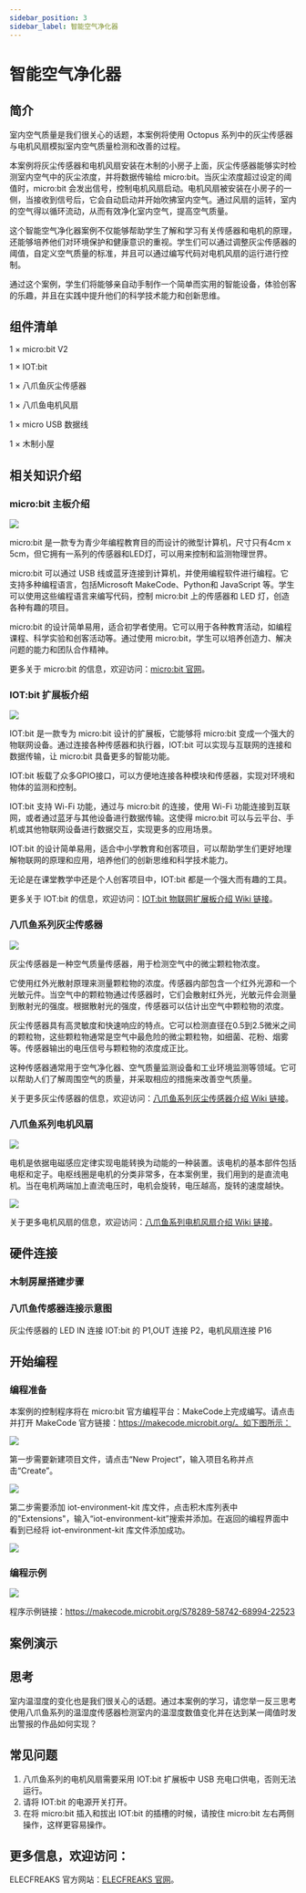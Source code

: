 ```yaml
---
sidebar_position: 3
sidebar_label: 智能空气净化器
---
```


# 智能空气净化器



## 简介

室内空气质量是我们很关心的话题，本案例将使用 Octopus 系列中的灰尘传感器与电机风扇模拟室内空气质量检测和改善的过程。

本案例将灰尘传感器和电机风扇安装在木制的小房子上面，灰尘传感器能够实时检测室内空气中的灰尘浓度，并将数据传输给 micro:bit。当灰尘浓度超过设定的阈值时，micro:bit 会发出信号，控制电机风扇启动。电机风扇被安装在小房子的一侧，当接收到信号后，它会自动启动并开始吹拂室内空气。通过风扇的运转，室内的空气得以循环流动，从而有效净化室内空气，提高空气质量。

这个智能空气净化器案例不仅能够帮助学生了解和学习有关传感器和电机的原理，还能够培养他们对环境保护和健康意识的重视。学生们可以通过调整灰尘传感器的阈值，自定义空气质量的标准，并且可以通过编写代码对电机风扇的运行进行控制。

通过这个案例，学生们将能够亲自动手制作一个简单而实用的智能设备，体验创客的乐趣，并且在实践中提升他们的科学技术能力和创新思维。

## 组件清单

1 × micro:bit V2

1 × IOT:bit

1 × 八爪鱼灰尘传感器

1 × 八爪鱼电机风扇

1 × micro USB 数据线

1 × 木制小屋

## 相关知识介绍

### micro:bit 主板介绍

![](./images/microbit-smart-maker-kit-case02-01.png)

micro:bit 是一款专为青少年编程教育目的而设计的微型计算机，尺寸只有4cm x 5cm，但它拥有一系列的传感器和LED灯，可以用来控制和监测物理世界。

micro:bit 可以通过 USB 线或蓝牙连接到计算机，并使用编程软件进行编程。它支持多种编程语言，包括Microsoft MakeCode、Python和 JavaScript 等。学生可以使用这些编程语言来编写代码，控制 micro:bit 上的传感器和 LED 灯，创造各种有趣的项目。

micro:bit 的设计简单易用，适合初学者使用。它可以用于各种教育活动，如编程课程、科学实验和创客活动等。通过使用 micro:bit，学生可以培养创造力、解决问题的能力和团队合作精神。

更多关于 micro:bit 的信息，欢迎访问：[micro:bit 官网](https://microbit.org/)。

### IOT:bit  扩展板介绍

![](./images/microbit-smart-maker-kit-case02-01-1.png)

IOT:bit 是一款专为 micro:bit 设计的扩展板，它能够将 micro:bit 变成一个强大的物联网设备。通过连接各种传感器和执行器，IOT:bit 可以实现与互联网的连接和数据传输，让 micro:bit 具备更多的智能功能。

IOT:bit 板载了众多GPIO接口，可以方便地连接各种模块和传感器，实现对环境和物体的监测和控制。

IOT:bit 支持 Wi-Fi 功能，通过与 micro:bit 的连接，使用 Wi-Fi 功能连接到互联网，或者通过蓝牙与其他设备进行数据传输。这使得 micro:bit 可以与云平台、手机或其他物联网设备进行数据交互，实现更多的应用场景。

IOT:bit 的设计简单易用，适合中小学教育和创客项目，可以帮助学生们更好地理解物联网的原理和应用，培养他们的创新思维和科学技术能力。

无论是在课堂教学中还是个人创客项目中，IOT:bit 都是一个强大而有趣的工具。

更多关于 IOT:bit 的信息，欢迎访问：[IOT:bit 物联网扩展板介绍 Wiki 链接](http://wiki.elecfreaks.com/en/microbit/expansion-board/iot-bit/)。

### 八爪鱼系列灰尘传感器

![](./images/microbit-smart-maker-kit-case02-01-4.png)

灰尘传感器是一种空气质量传感器，用于检测空气中的微尘颗粒物浓度。

它使用红外光散射原理来测量颗粒物的浓度。传感器内部包含一个红外光源和一个光敏元件。当空气中的颗粒物通过传感器时，它们会散射红外光，光敏元件会测量到散射光的强度。根据散射光的强度，传感器可以估计出空气中颗粒物的浓度。

灰尘传感器具有高灵敏度和快速响应的特点。它可以检测直径在0.5到2.5微米之间的颗粒物，这些颗粒物通常是空气中最危险的微尘颗粒物，如细菌、花粉、烟雾等。传感器输出的电压信号与颗粒物的浓度成正比。

这种传感器通常用于空气净化器、空气质量监测设备和工业环境监测等领域。它可以帮助人们了解周围空气的质量，并采取相应的措施来改善空气质量。

关于更多灰尘传感器的信息，欢迎访问：[八爪鱼系列灰尘传感器介绍 Wiki 链接](http://wiki.elecfreaks.com/en/microbit/sensor/octopus-sensors/sensor/octopus_ef11083/)。

### 八爪鱼系列电机风扇

![](./images/microbit-smart-maker-kit-case02-01-3.png)

电机是依据电磁感应定律实现电能转换为动能的一种装置。该电机的基本部件包括电枢和定子。电枢线圈是电机的分类非常多，在本案例里，我们用到的是直流电机。当在电机两端加上直流电压时，电机会旋转，电压越高，旋转的速度越快。

![](./images/microbit-smart-maker-kit-case02-01-2.gif)

关于更多电机风扇的信息，欢迎访问：[八爪鱼系列电机风扇介绍 Wiki 链接](http://wiki.elecfreaks.com/en/microbit/sensor/octopus-sensors/output/octopus_ef04059/)。

## 硬件连接

### 木制房屋搭建步骤



### 八爪鱼传感器连接示意图

灰尘传感器的 LED IN 连接 IOT:bit  的 P1,OUT 连接 P2，电机风扇连接 P16

## 开始编程

### 编程准备

本案例的控制程序将在 micro:bit 官方编程平台：MakeCode上完成编写。请点击并打开 MakeCode 官方链接：https://makecode.microbit.org/。如下图所示：

![](./images/microbit-smart-maker-kit-case02-02.png)



第一步需要新建项目文件，请点击“New Project”，输入项目名称并点击“Create”。

![](./images/microbit-smart-maker-kit-case02-03.png)



第二步需要添加 iot-environment-kit 库文件，点击积木库列表中的"Extensions"，输入“iot-environment-kit”搜索并添加。在返回的编程界面中看到已经将 iot-environment-kit 库文件添加成功。

![](./images/microbit-smart-maker-kit-case02-04.png)

### 编程示例

![](./images/microbit-smart-maker-kit-case02-05.png)



程序示例链接：https://makecode.microbit.org/S78289-58742-68994-22523

## 案例演示



## 思考

室内温湿度的变化也是我们很关心的话题。通过本案例的学习，请您举一反三思考使用八爪鱼系列的温湿度传感器检测室内的温湿度数值变化并在达到某一阈值时发出警报的作品如何实现？

## 常见问题

1. 八爪鱼系列的电机风扇需要采用 IOT:bit  扩展板中 USB 充电口供电，否则无法运行。
2. 请将 IOT:bit  的电源开关打开。
3. 在将 micro:bit 插入和拔出 IOT:bit  的插槽的时候，请按住 micro:bit 左右两侧操作，这样更容易操作。

## 更多信息，欢迎访问：

ELECFREAKS 官方网站：[ELECFREAKS 官网](https://www.elecfreaks.com/)。
